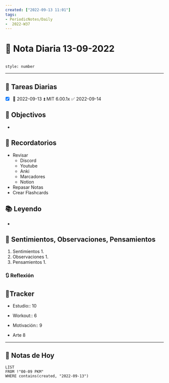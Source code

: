 ```yaml
---
created: ["2022-09-13 11:01"]
tags:
- PeriodicNotes/Daily
-  2022-W37
---
```


# 📅 Nota Diaria  13-09-2022
```toc

style: number

```

---
## 🔷 Tareas Diarias
- [x] 📅 2022-09-13 ⏫ MIT 6.00.1x ✅ 2022-09-14

## 🎯 Objectivos
- 
## 📕 Recordatorios
- Revisar
	- Discord
	- Youtube
	- Anki
	- Marcadores
	- Notion
- Repasar Notas
- Crear Flashcards

## 📚 Leyendo
- 
## 💬 Sentimientos, Observaciones, Pensamientos 
1. Sentimientos
	1. 
2. Observaciones
	1. 
3. Pensamientos
	1. 
### 🔃 Reflexión

## 🔷Tracker

- Estudio:: 10

- Workout:: 6

- Motivación:: 9

- Arte 8
---

## 📅 Notas de Hoy
```dataview
LIST 
FROM !"00-09 PKM" 
WHERE contains(created, "2022-09-13")
```